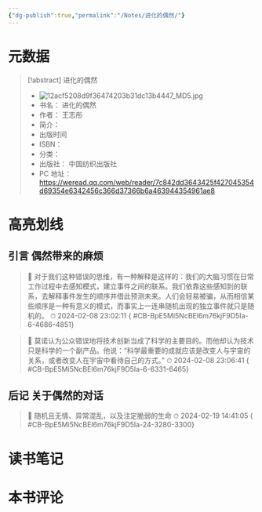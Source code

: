```yaml
---
{"dg-publish":true,"permalink":"/Notes/进化的偶然/"}
---
```



# 元数据

> [!abstract] 进化的偶然
> - ![12acf5208d9f36474203b31dc13b4447_MD5.jpg](/img/user/Attachments/12acf5208d9f36474203b31dc13b4447_MD5.jpg)
> - 书名： 进化的偶然
> - 作者： 王志彤
> - 简介：
> - 出版时间
> - ISBN：
> - 分类：
> - 出版社： 中国纺织出版社
> - PC 地址：https://weread.qq.com/web/reader/7c842dd3643425f427045354d69354e6342456c366d37366b6a463944354961ae8

# 高亮划线

## 引言 偶然带来的麻烦

> 📌 对于我们这种错误的思维，有一种解释是这样的：我们的大脑习惯在日常工作过程中去感知模式，建立事件之间的联系。我们依靠这些感知到的联系，去解释事件发生的顺序并借此预测未来。人们会轻易被骗，从而相信某些顺序是一种有意义的模式，而事实上一连串随机出现的独立事件就只是随机的。
> ⏱ 2024-02-08 23:02:11
{ #CB-BpE5Mi5NcBEl6m76kjF9D5Ia-6-4686-4851}


> 📌 莫诺认为公众错误地将技术创新当成了科学的主要目的。而他却认为技术只是科学的一个副产品。他说：“科学最重要的成就应该是改变人与宇宙的关系，或者改变人在宇宙中看待自己的方式。”
> ⏱ 2024-02-08 23:06:41
{ #CB-BpE5Mi5NcBEl6m76kjF9D5Ia-6-6331-6465}


## 后记 关于偶然的对话

> 📌 随机且无情、异常混乱，以及注定脆弱的生命
> ⏱ 2024-02-19 14:41:05
{ #CB-BpE5Mi5NcBEl6m76kjF9D5Ia-24-3280-3300}


# 读书笔记

# 本书评论

